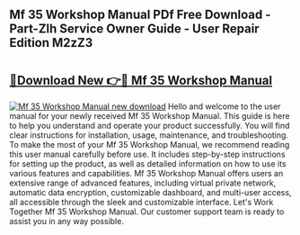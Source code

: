 ## Mf 35 Workshop Manual PDf Free Download - Part-Zlh Service Owner Guide - User Repair Edition M2zZ3

# <h2><a href="http://cf12016.oget.top/?id=Mf+35+Workshop+Manual">🔗Download New 👉🔴 Mf 35 Workshop Manual</a></h2>

[![Mf 35 Workshop Manual new download](https://i.imgur.com/5g1atiW.png)](http://cf12016.oget.top/?id=Mf+35+Workshop+Manual)
Hello and welcome to the user manual for your newly received Mf 35 Workshop Manual. This guide is here to help you understand and operate your product successfully. You will find clear instructions for installation, usage, maintenance, and troubleshooting. To make the most of your Mf 35 Workshop Manual, we recommend reading this user manual carefully before use. It includes step-by-step instructions for setting up the product, as well as detailed information on how to use its various features and capabilities. Mf 35 Workshop Manual offers users an extensive range of advanced features, including virtual private network, automatic data encryption, customizable dashboard, and multi-user access, all accessible through the sleek and customizable interface. Let's Work Together Mf 35 Workshop Manual. Our customer support team is ready to assist you in any way possible.
